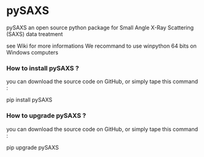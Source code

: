 # pySAXS
pySAXS an open source python package for Small Angle X-Ray Scattering (SAXS) data treatment

see Wiki for more informations
We recommand to use winpython 64 bits on Windows computers

### How to install pySAXS  ? ###
you can download the source code on GitHub, or simply tape this command :

pip install pySAXS

### How to upgrade pySAXS ? ###
you can download the source code on GitHub, or simply tape this command :

pip upgrade pySAXS


